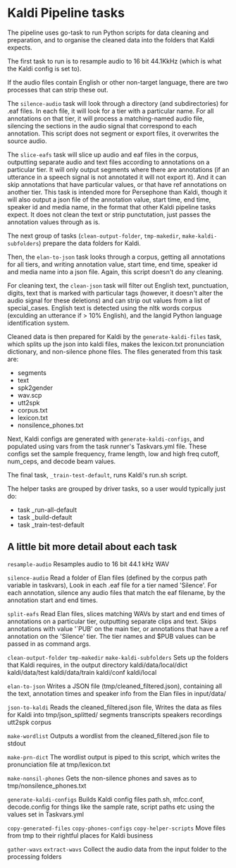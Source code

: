# Kaldi Pipeline tasks

The pipeline uses go-task to run Python scripts for data cleaning and preparation, and to organise the cleaned data into the folders that Kaldi expects.

The first task to run is to resample audio to 16 bit 44.1KkHz (which is what the Kaldi config is set to).

If the audio files contain English or other non-target language, there are two processes that can strip these out.

The `silence-audio` task will look through a directory (and subdirectories) for .eaf files. In each file, it will look for a tier with a particular name. For all annotations on that tier, it will process a matching-named audio file, silencing the sections in the audio signal that correspond to each annotation. This script does not segment or export files, it overwrites the source audio.

The `slice-eafs` task will slice up audio and eaf files in the corpus, outputting separate audio and text files according to annotations on a particular tier. It will only output segments where there are annotations (if an utterance in a speech signal is not annotated it will not export it). And it can skip annotations that have particular values, or that have ref annotations on another tier. This task is intended more for Persephone than Kaldi, though it will also output a json file of the annotation value, start time, end time, speaker id and media name, in the format that other Kaldi pipeline tasks expect. It does not clean the text or strip punctutation, just passes the annotation values through as is. 

The next group of tasks (`clean-output-folder`, `tmp-makedir`, `make-kaldi-subfolders`) prepare the data folders for Kaldi.

Then, the `elan-to-json` task looks through a corpus, getting all annotations for all tiers, and writing annotation value, start time, end time, speaker id and media name into a json file. Again, this script doesn't do any cleaning.

For cleaning text, the `clean-json` task will filter out English text, punctuation, digits, text that is marked with particular tags (however, it doesn't alter the audio signal for these deletions) and can strip out values from a list of special_cases. English text is detected using the nltk words corpus (exculding an utterance if > 10% English), and the langid Python language identification system.

Cleaned data is then prepared for Kaldi by the `generate-kaldi-files` task, which splits up the json into kaldi files, makes the lexicon.txt pronunciation dictionary, and non-silence phone files. The files generated from this task are: 

- segments
- text
- spk2gender
- wav.scp
- utt2spk
- corpus.txt
- lexicon.txt
- nonsilence_phones.txt

Next, Kaldi configs are generated with `generate-kaldi-configs`, and populated using vars from the task runner's Taskvars.yml file. These configs set the sample frequency, frame length, low and high freq cutoff, num_ceps, and decode beam values.

The final task, `_train-test-default`, runs Kaldi's run.sh script.


The helper tasks are grouped by driver tasks, so a user would typically just do:

- task _run-all-default
- task _build-default
- task _train-test-default




## A little bit more detail about each task

`resample-audio`
Resamples audio to 16 bit 44.1 kHz WAV


`silence-audio`
Read a folder of Elan files (defined by the corpus path variable in taskvars),
Look in each .eaf file for a tier named 'Silence'.
For each annotation, silence any audio files that match the eaf filename, by the annotation start and end times.


`split-eafs`
Read Elan files, slices matching WAVs by start and end times of annotations on a particular tier, outputting separate clips and text. Skips annotations with value '`PUB' on the main tier, or annotations that have a ref annotation on the 'Silence' tier. The tier names and $PUB values can be passed in as command args.


`clean-output-folder`
`tmp-makedir`
`make-kaldi-subfolders`
Sets up the folders that Kaldi requires, in the output directory
    kaldi/data/local/dict
    kaldi/data/test
    kaldi/data/train
    kaldi/conf
    kaldi/local


`elan-to-json`
Writes a JSON file (tmp/cleaned_filtered.json), containing all the text, annotation times and speaker info from the Elan files in input/data/


`json-to-kaldi`
Reads the cleaned_filtered.json file,
Writes the data as files for Kaldi into tmp/json_splitted/
    segments
    transcripts
    speakers
    recordings
    utt2spk
    corpus


`make-wordlist`
Outputs a wordlist from the cleaned_filtered.json file to stdout


`make-prn-dict`
The wordlist output is piped to this script,
which writes the pronunciation file at tmp/lexicon.txt


`make-nonsil-phones`
Gets the non-silence phones and saves as to tmp/nonsilence_phones.txt


`generate-kaldi-configs`
    Builds Kaldi config files path.sh, mfcc.conf, decode.config
    for things like the sample rate, script paths etc
    using the values set in Taskvars.yml


`copy-generated-files`
`copy-phones-configs`
`copy-helper-scripts`
Move files from tmp to their rightful places for Kaldi business


`gather-wavs`
`extract-wavs`
Collect the audio data from the input folder to the processing folders


